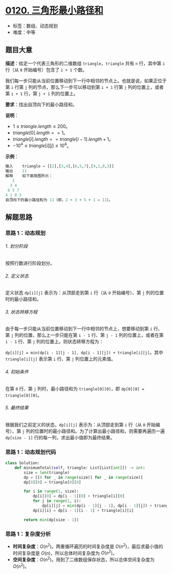 # [0120. 三角形最小路径和](https://leetcode.cn/problems/triangle/)

- 标签：数组、动态规划
- 难度：中等

## 题目大意

**描述**：给定一个代表三角形的二维数组 `triangle`，`triangle` 共有 `n` 行，其中第 `i` 行（从 `0` 开始编号）包含了 `i + 1` 个数。

我们每一步只能从当前位置移动到下一行中相邻的节点上。也就是说，如果正位于第 `i` 行第 `j` 列的节点，那么下一步可以移动到第 `i + 1` 行第 `j` 列的位置上，或者第 `i + 1` 行，第 `j + 1` 列的位置上。

**要求**：找出自顶向下的最小路径和。

**说明**：

- $1 \le triangle.length \le 200$。
- $triangle[0].length == 1$。
- $triangle[i].length == triangle[i - 1].length + 1$。
- $-10^4 \le triangle[i][j] \le 10^4$。

**示例**：

```Python
输入    triangle = [[2],[3,4],[6,5,7],[4,1,8,3]]
输出    11
解释    如下面简图所示：
   2
  3 4
 6 5 7
4 1 8 3
自顶向下的最小路径和为 11（即，2 + 3 + 5 + 1 = 11）。
```

## 解题思路

### 思路 1：动态规划

###### 1. 划分阶段

按照行数进行阶段划分。

###### 2. 定义状态

定义状态 `dp[i][j]` 表示为：从顶部走到第 `i` 行（从 `0` 开始编号）、第 `j` 列的位置时的最小路径和。

###### 3. 状态转移方程

由于每一步只能从当前位置移动到下一行中相邻的节点上，想要移动到第 `i` 行、第 `j` 列的位置，那么上一步只能在第 `i - 1` 行、第 `j - 1` 列的位置上，或者在第 `i - 1` 行、第 `j` 列的位置上。则状态转移方程为：

`dp[i][j] = min(dp[i - 1][j - 1], dp[i - 1][j]) + triangle[i][j]`。其中 `triangle[i][j]` 表示第 `i` 行、第 `j` 列位置上的元素值。

###### 4. 初始条件

 在第 `0` 行、第 `j` 列时，最小路径和为 `triangle[0][0]`，即 `dp[0][0] = triangle[0][0]`。

###### 5. 最终结果

根据我们之前定义的状态，`dp[i][j]` 表示为：从顶部走到第 `i` 行（从 `0` 开始编号）、第 `j` 列的位置时的最小路径和。为了计算出最小路径和，则需要再遍历一遍 `dp[size - 1]` 行的每一列，求出最小值即为最终结果。

### 思路 1：动态规划代码

```Python
class Solution:
    def minimumTotal(self, triangle: List[List[int]]) -> int:
        size = len(triangle)
        dp = [[0 for _ in range(size)] for _ in range(size)]
        dp[0][0] = triangle[0][0]

        for i in range(1, size):
            dp[i][0] = dp[i - 1][0] + triangle[i][0]
            for j in range(1, i):
                dp[i][j] = min(dp[i - 1][j - 1], dp[i - 1][j]) + triangle[i][j]
            dp[i][i] = dp[i - 1][i - 1] + triangle[i][i]

        return min(dp[size - 1])
```

### 思路 1：复杂度分析

- **时间复杂度**：$O(n^2)$。两重循环遍历的时间复杂度是 $O(n^2)$，最后求最小值的时间复杂度是 $O(n)$，所以总体时间复杂度为 $O(n^2)$。
- **空间复杂度**：$O(n^2)$。用到了二维数组保存状态，所以总体空间复杂度为 $O(n^2)$。

